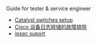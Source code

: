Guide for tester & service engineer

* [Catalyst swtiches setup](Catalyst_swtiches_setup.md)
* [Cisco 设备日志转储的故障排除](Cisco_log_dump.pdf)
* [ipsec suport](ipsec_suport.md)

